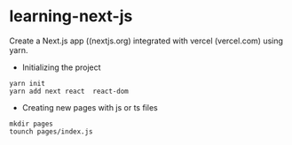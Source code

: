 # learning-next-js

Create a Next.js app ((nextjs.org) integrated with vercel (vercel.com) using yarn.
- Initializing the project
```
yarn init 
yarn add next react  react-dom
```

- Creating new pages with js or ts files
```
mkdir pages
tounch pages/index.js
```
